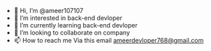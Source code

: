 - 👋 Hi, I’m @ameer107107
- 👀 I’m interested in back-end devloper
- 🌱 I’m currently learning back-end devloper
- 💞️ I’m looking to collaborate on company
- 📫 How to reach me Via this email ameerdevloper768@gmail.com

<!---
ameer107107/ameer107107 is a ✨ special ✨ repository because its `README.md` (this file) appears on your GitHub profile.
You can click the Preview link to take a look at your changes.
--->

